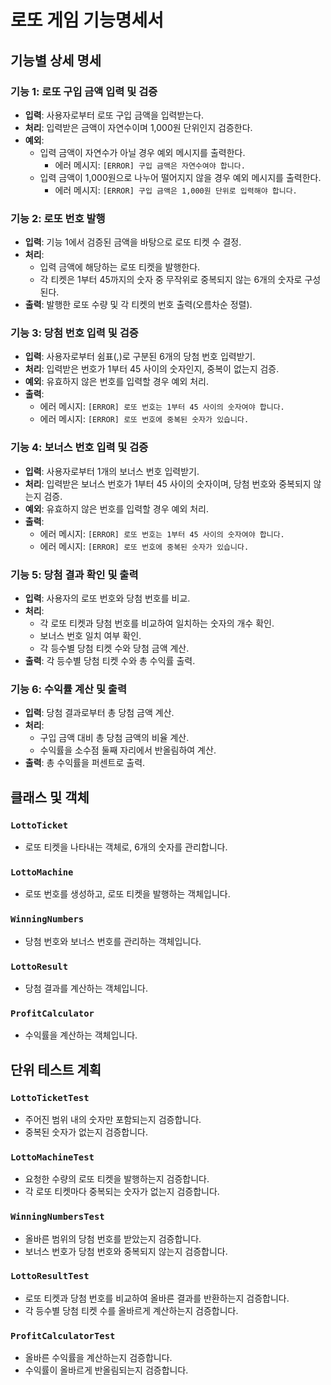 # 로또 게임 기능명세서

## 기능별 상세 명세

### 기능 1: 로또 구입 금액 입력 및 검증
- **입력**: 사용자로부터 로또 구입 금액을 입력받는다.
- **처리**: 입력받은 금액이 자연수이며 1,000원 단위인지 검증한다.
- **예외**:
  - 입력 금액이 자연수가 아닐 경우 예외 메시지를 출력한다.
    - 에러 메시지: `[ERROR] 구입 금액은 자연수여야 합니다.`
  - 입력 금액이 1,000원으로 나누어 떨어지지 않을 경우 예외 메시지를 출력한다.
    - 에러 메시지: `[ERROR] 구입 금액은 1,000원 단위로 입력해야 합니다.`

### 기능 2: 로또 번호 발행
- **입력**: 기능 1에서 검증된 금액을 바탕으로 로또 티켓 수 결정.
- **처리**:
  - 입력 금액에 해당하는 로또 티켓을 발행한다.
  - 각 티켓은 1부터 45까지의 숫자 중 무작위로 중복되지 않는 6개의 숫자로 구성된다.
- **출력**: 발행한 로또 수량 및 각 티켓의 번호 출력(오름차순 정렬).

### 기능 3: 당첨 번호 입력 및 검증
- **입력**: 사용자로부터 쉼표(,)로 구분된 6개의 당첨 번호 입력받기.
- **처리**: 입력받은 번호가 1부터 45 사이의 숫자인지, 중복이 없는지 검증.
- **예외**: 유효하지 않은 번호를 입력할 경우 예외 처리.
- **출력**: 
  - 에러 메시지: `[ERROR] 로또 번호는 1부터 45 사이의 숫자여야 합니다.`
  - 에러 메시지: `[ERROR] 로또 번호에 중복된 숫자가 있습니다.`

### 기능 4: 보너스 번호 입력 및 검증
- **입력**: 사용자로부터 1개의 보너스 번호 입력받기.
- **처리**: 입력받은 보너스 번호가 1부터 45 사이의 숫자이며, 당첨 번호와 중복되지 않는지 검증.
- **예외**: 유효하지 않은 번호를 입력할 경우 예외 처리.
- **출력**: 
  - 에러 메시지: `[ERROR] 로또 번호는 1부터 45 사이의 숫자여야 합니다.`
  - 에러 메시지: `[ERROR] 로또 번호에 중복된 숫자가 있습니다.`

### 기능 5: 당첨 결과 확인 및 출력
- **입력**: 사용자의 로또 번호와 당첨 번호를 비교.
- **처리**:
  - 각 로또 티켓과 당첨 번호를 비교하여 일치하는 숫자의 개수 확인.
  - 보너스 번호 일치 여부 확인.
  - 각 등수별 당첨 티켓 수와 당첨 금액 계산.
- **출력**: 각 등수별 당첨 티켓 수와 총 수익률 출력.

### 기능 6: 수익률 계산 및 출력
- **입력**: 당첨 결과로부터 총 당첨 금액 계산.
- **처리**:
  - 구입 금액 대비 총 당첨 금액의 비율 계산.
  - 수익률을 소수점 둘째 자리에서 반올림하여 계산.
- **출력**: 총 수익률을 퍼센트로 출력.

## 클래스 및 객체

### `LottoTicket`
- 로또 티켓을 나타내는 객체로, 6개의 숫자를 관리합니다.

### `LottoMachine`
- 로또 번호를 생성하고, 로또 티켓을 발행하는 객체입니다.

### `WinningNumbers`
- 당첨 번호와 보너스 번호를 관리하는 객체입니다.

### `LottoResult`
- 당첨 결과를 계산하는 객체입니다.

### `ProfitCalculator`
- 수익률을 계산하는 객체입니다.

## 단위 테스트 계획

### `LottoTicketTest`
- 주어진 범위 내의 숫자만 포함되는지 검증합니다.
- 중복된 숫자가 없는지 검증합니다.

### `LottoMachineTest`
- 요청한 수량의 로또 티켓을 발행하는지 검증합니다.
- 각 로또 티켓마다 중복되는 숫자가 없는지 검증합니다.

### `WinningNumbersTest`
- 올바른 범위의 당첨 번호를 받았는지 검증합니다.
- 보너스 번호가 당첨 번호와 중복되지 않는지 검증합니다.

### `LottoResultTest`
- 로또 티켓과 당첨 번호를 비교하여 올바른 결과를 반환하는지 검증합니다.
- 각 등수별 당첨 티켓 수를 올바르게 계산하는지 검증합니다.

### `ProfitCalculatorTest`
- 올바른 수익률을 계산하는지 검증합니다.
- 수익률이 올바르게 반올림되는지 검증합니다.
